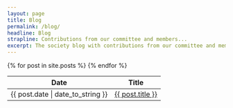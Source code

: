 ```yaml
---
layout: page
title: Blog
permalink: /blog/
headline: Blog
strapline: Contributions from our committee and members...
excerpt: The society blog with contributions from our committee and members.
---
```


<table>
  <thead>
    <th>Date</th>
    <th>Title</th>
  </thead>
  {% for post in site.posts %}
    <tr>
      <td>{{ post.date | date_to_string }}</td>
      <td><a href="{{ post.url }}">{{ post.title }}</a></td>
    </tr>
  {% endfor %}
</table>
